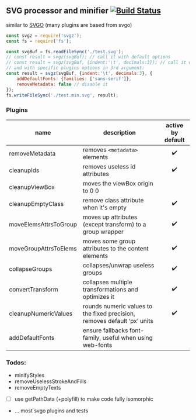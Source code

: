 ## SVG processor and minifier [![Build Status](https://travis-ci.org/caub/svgz.svg?branch=master)](https://travis-ci.org/caub/svgz)

similar to [SVGO](https://github.com/svg/svgo) (many plugins are based from svgo)

```js
const svgz = require('svgz');
const fs = require('fs');

const svgBuf = fs.readFileSync('./test.svg');
// const result = svgz(svgBuf); // call it with default options
// const result = svgz(svgBuf, {indent:'\t', decimals:3}); // call it with different global options
// and with specific plugins options in 3rd argument:
const result = svgz(svgBuf, {indent:'\t', decimals:3}, {
	addDefaultFonts: {families: ['sans-serif']},
	removeMetadata: false // disable it
});
fs.writeFileSync('./test.min.svg', result);
```

### Plugins

| name | description | active by default |
| --- | --- | :---: |
| removeMetadata | removes `<metadata>` elements | :heavy_check_mark: |
| cleanupIds | removes useless id attributes | :heavy_check_mark: |
| cleanupViewBox | moves the viewBox origin to 0 0 |  |
| cleanupEmptyClass | remove class attribute when it's empty | :heavy_check_mark: |
| moveElemsAttrsToGroup | moves up attributes (except transform) to a group wrapper | :heavy_check_mark: |
| moveGroupAttrsToElems | moves some group attributes to the content elements | :heavy_check_mark: |
| collapseGroups | collapses/unwrap useless groups | :heavy_check_mark: |
| convertTransform | collapses multiple transformations and optimizes it | :heavy_check_mark: |
| cleanupNumericValues | rounds numeric values to the fixed precision, removes default ‘px’ units | :heavy_check_mark: |
| addDefaultFonts | ensure fallbacks font-family, useful when using web-fonts |  |

### Todos:

- minifyStyles
- removeUselessStrokeAndFills
- removeEmptyTexts
- [ ] use getPathData (+polyfill) to make code fully isomorphic
- ... most svgo plugins and tests